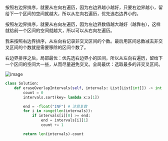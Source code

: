按照右边界排序，就要从左向右遍历，因为右边界越小越好，只要右边界越小，留给下一个区间的空间就越大，所以从左向右遍历，优先选右边界小的。

按照左边界排序，就要从右向左遍历，因为左边界数值越大越好（越靠右），这样就给前一个区间的空间就越大，所以可以从右向左遍历。

我来按照右边界排序，从左向右记录非交叉区间的个数。最后用区间总数减去非交叉区间的个数就是需要移除的区间个数了。

右边界排序之后，局部最优：优先选右边界小的区间，所以从左向右遍历，留给下一个区间的空间大一些，从而尽量避免交叉。全局最优：选取最多的非交叉区间。

![image](https://user-images.githubusercontent.com/62086490/154283932-f217b8a3-597d-41d3-9bee-146896e6ed61.png)

```python
class Solution:
    def eraseOverlapIntervals(self, intervals: List[List[int]]) -> int:
        count = 0
        intervals.sort(key= lambda x:x[1])

        end = -float("INF") # 注意复数
        for i in range(len(intervals)):
            if intervals[i][0] >= end:
                end = intervals[i][1]
                count += 1

        return len(intervals)-count
```
